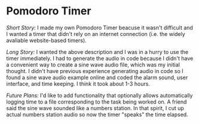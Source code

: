 # Pomodoro Timer
*Short Story:*
    I made my own Pomodoro Timer beacuse it wasn't difficult and I wanted a timer that didn't rely on an internet connection (i.e. the widely avaliable website-based timers). 

*Long Story:*
    I wanted the above description and I was in a hurry to use the timer immediately. I had to generate the audio in code because I didn't have a convenient way to create a sine wave audio file, which was my initial thought. I didn't have previous experience generating audio in code so I found a sine wave audio example online and coded the alarm sound, user interface, and time keeping. I think it took about 1-3 hours.

*Future Plans:*
    I'd like to add functionality that optionally allows automatically logging time to a file corresponding to the task being worked on. A friend said the sine wave sounded like a numbers station. In that spirit, I cut up actual numbers station audio so now the timer "speaks" the time elapsed.
